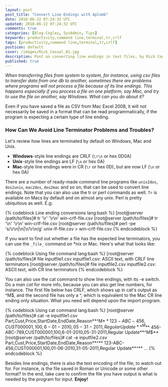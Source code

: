 ```yaml
---           
layout: post
post_title: "Convert Line Endings with Aplomb"
date: 2010-06-22 07:24:32 UTC
updated: 2010-06-22 07:24:32 UTC
comments: true
categories: [Blog-Cogley, SysAdmin, Tips]
keywords: productivity,command line,terminal,tr,crlf
tags: [productivity,command line,terminal,tr,crlf]
posticon: default
cover: /images/Rick_Casual_01.jpg
description: Post on converting line endings in text files, by Rick Cogley.
published: true
---
```


_When transferring files from system to system, for instance, using csv files to transfer data from one db to another, sometimes there are problems where programs will not process a file because of its line endings. This happens especially if you process a file on one platform, say Mac, and try to use the file on another, say Windows. What can you do about it?_

<!--more--> 

Even if you have saved a file as CSV from Mac Excel 2008, it will not necessarily be saved in a format that can be read programmatically, if the program is expecting a certain type of line ending. 

### How Can We Avoid Line Terminator Problems and Troubles?

Let's review how lines are terminated by default on Windows, Mac and Unix. 

* **Windows**-style line endings are CRLF (`\r\n` or hex 0D0A)
* **Unix**-style line endings are LF (`\n` or hex 0A)
* **Mac**-style line endings were in CR (`\r` or hex 0D), but are now LF (`\n` or hex 0A)

There are a number of ready-made command line programs like `unix2dos`, `dos2unix`, `mac2dos`, `dos2mac` and so on, that can be used to convert line endings. Note that you can also use the tr or perl commands as well. `Tr` is available on Macs by default and on almost any unix. Perl is pretty ubiquitous as well. E.g:

{% codeblock Line ending conversions lang:bash %}
[root@server /path/to/files]# tr '\r' '\r\n' win-crlf-file.csv
[root@server /path/to/files]# tr '\n' '\r\n' win-crlf-file.csv
[root@server /path/to/files]# perl -pe 's/\r\n|\n|\r/\r\n/g' unix-lf-file.csv > win-crlf-file.csv
{% endcodeblock %} 

If you want to find out whether a file has the expected line terminators, you can use the `_file_` command on *nix or Mac. Here's what that looks like: 

{% codeblock Using file command lang:bash %}
[root@server /path/to/files]# file inputfile1.csv 
inputfile1.csv: ASCII text, with CRLF line terminators
[root@server /path/to/files]# file inputfile2.csv 
inputfile2.csv: ASCII text, with CR line terminators
{% endcodeblock %} 

You can also use the cat command to show line endings, with its -e switch. Do a _man cat_ for more info, because you can also get line numbers, for instance. The first file below has CRLF, which shows up in cat's output as ^M$, and the second file has only a ^, which is equivalent to the Mac CR line ending only situation. What you need will depend upon the import program. 

{% codeblock Using cat command lang:bash %}
[root@server /path/to/files]# cat -e inputfile1.csv
Part,Cust,Price,StartDate,EndDate,Reason**^M$**
123-ABC-456,CUST000001,100,6-01-2010,05-31-2011,Regular Update**^M$**
456-ABC-789,CUST000001,100,6-01-2010,05-31-2011,Regular Update**^M$**
[root@server /path/to/files]# cat -e inputfile2.csv
Part,Cust,Price,StartDate,EndDate,Reason**^**
123-ABC-456,CUST000001,100,01-06-2010,31-05-2011,Regular Update**^**
...
{% endcodeblock %} 

Besides line endings, there is also the text encoding of the file, to watch out for. For instance, is the file saved in Roman or Unicode or some other format? In the end, take care to confirm the file you have output is what is needed by the program for input. **Enjoy!**


